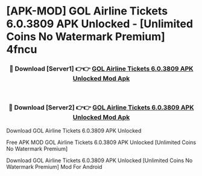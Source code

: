 # [APK-MOD] GOL Airline Tickets 6.0.3809 APK Unlocked - [Unlimited Coins No Watermark Premium] 4fncu



<div align="center">
<h3>🔴 Download [Server1] 👉👉 <a href="https://momento.my/?title=GOL_Airline_Tickets_6.0.3809_APK_Unlocked">GOL Airline Tickets 6.0.3809 APK Unlocked Mod Apk</a></h3><br>

<h3>🔴 Download [Server2] 👉👉 <a href="https://momento.my/?title=GOL_Airline_Tickets_6.0.3809_APK_Unlocked">GOL Airline Tickets 6.0.3809 APK Unlocked Mod Apk</a></h3>
</div>



Download GOL Airline Tickets 6.0.3809 APK Unlocked 

Free APK MOD GOL Airline Tickets 6.0.3809 APK Unlocked [Unlimited Coins No Watermark Premium]

Download GOL Airline Tickets 6.0.3809 APK Unlocked [Unlimited Coins No Watermark Premium] Mod For Android
